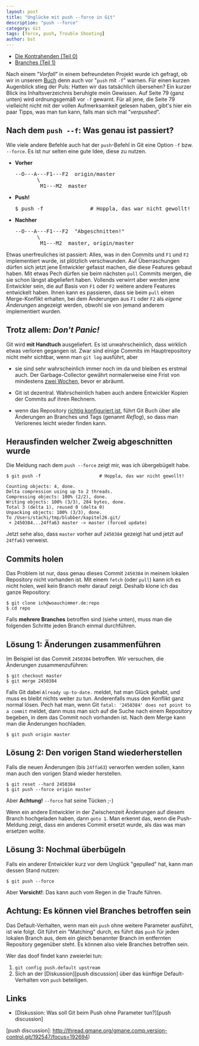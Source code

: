 ```yaml
---
layout: post
title: "Unglücke mit push --force in Git"
description: "push --force"
category: Git
tags: [force, push, Trouble Shooting]
author: bst
---
```


 * [Die Kontrahenden (Teil 0)](/git/2012/08/07/git-vs-mercurial)
 * [Branches (Teil 1)](/git/2012/08/25/git-vs-mercurial-teil-1-branches)


Nach einem "*Vorfall*" in einem befreundeten Projekt wurde ich gefragt,
ob wir in unserem [Buch](/git-buch) denn auch vor "`push` mit `-f`" warnen.
Für einen kurzen Augenblick stieg der Puls:
Hatten wir das tatsächlich übersehen?
Ein kurzer Blick ins Inhaltsverzeichnis beruhigte mein Gewissen.
Auf Seite 79 (ganz unten) wird ordnungsgemäß vor `-f` gewarnt.
Für all jene, die Seite 79 vielleicht nicht mit der vollen Aufmerksamkeit
gelesen haben, gibt's hier ein paar Tipps, was man tun kann, falls
man sich mal "*verpushed*".

Nach dem `push --f`: Was genau ist passiert?
--------------------------------------------

Wie viele andere Befehle auch hat der `push`-Befehl in Git eine Option `-f`
bzw. `--force`. Es ist nur selten eine gute Idee, diese zu nutzen.

 * **Vorher**

   <pre>
   --O---A---F1---F2  origin/master
          \
           M1---M2  master   
   </pre>

 * **Push!**

   <pre>$ push -f               # Hoppla, das war nicht gewollt!</pre>

 * **Nachher**

   <pre>
   --O---A---F1---F2  "Abgeschnitten!"
          \
           M1---M2  master, origin/master   
   </pre>

Etwas unerfreuliches ist passiert:
Alles, was in den Commits und `F1` und `F2`
implementiert wurde, ist plötzlich verschwunden.
Auf Überraschungen dürfen sich jetzt jene Entwickler gefasst machen,
die diese Features gebaut haben. Mit etwas Pech dürfen sie beim nächsten
`pull` Commits mergen, die sie schon längst abgeliefert haben.
Vollends verwirrt aber werden jene Entwickler sein,
die auf Basis von `F1` oder `F2` weitere andere Features entwickelt haben.
Ihnen kann es passieren, dass sie beim `pull` einen Merge-Konflikt erhalten,
bei dem Änderungen aus `F1` oder `F2` als *eigene Änderungen* angezeigt werden,
obwohl sie von jemand anderem implementiert wurden.

Trotz allem: *Don't Panic!*
---------------------------

Git wird **mit Handtuch** ausgeliefert.
Es ist unwahrscheinlich, dass wirklich etwas verloren gegangen ist.
Zwar sind einige Commits im Hauptrepository nicht mehr sichtbar,
wenn man `git log` ausführt, aber

 * sie sind sehr wahrscheinlich immer noch im da
   und bleiben es erstmal auch. Der Garbage-Collector
   gewährt normalerweise eine Frist von mindestens
   [zwei Wochen,](/git/2012/05/28/wer-hat-angst-vor-dem-garbage-collector)
   bevor er abräumt.

 * Git ist dezentral. Wahrscheinlich haben auch andere Entwickler
   Kopien der Commits auf ihren Rechnern.

 * wenn das Repository
   [richtig konfiguriert ist](/git/2012/05/09/reflog-fuer-bare-repositorys-in-git-einrichten),
   führt Git Buch über alle Änderungen an Branches und Tags (genannt *Reflog*),
   so dass man Verlorenes leicht wieder finden kann.

Herausfinden welcher Zweig abgeschnitten wurde
----------------------------------------------

Die Meldung nach dem `push --force` zeigt mir, was ich übergebügelt habe.

	$ git push -f                      # Hoppla, das war nicht gewollt!

	Counting objects: 4, done.
	Delta compression using up to 2 threads.
	Compressing objects: 100% (2/2), done.
	Writing objects: 100% (3/3), 284 bytes, done.
	Total 3 (delta 1), reused 0 (delta 0)
	Unpacking objects: 100% (3/3), done.
	To /Users/stachi/tmp/blubber/kapitel26.git/
	 + 2450384...24ffa63 master -> master (forced update)

Jetzt sehe also, dass `master` vorher auf `2450384` gezeigt hat
und jetzt auf `24ffa63` verweist.

Commits holen
-------------

Das Problem ist nur, dass genau dieses Commit `2450384` in meinem lokalen
Repository nicht vorhanden ist. Mit einem `fetch` (oder `pull`)
kann ich es nicht holen, weil kein Branch mehr darauf zeigt.
Deshalb klone ich das ganze Repository:

	$ git clone ich@woauchimmer.de:repo
	$ cd repo

Falls **mehrere Branches** betroffen sind (siehe unten),
muss man die folgenden Schritte jeden Branch einmal durchführen.

Lösung 1: Änderungen zusammenführen
-----------------------------------

Im Beispiel ist das Commit `2450384` betroffen. Wir versuchen, die
Änderungen zusammenzuführen:

	$ git checkout master
	$ git merge 2450384

Falls Git dabei `Already up-to-date.` meldet, hat man Glück gehabt,
und muss es bleibt nichts weiter zu tun.
Anderenfalls muss den Konflikt ganz normal lösen.
Pech hat man, wenn Git
`fatal: '2450384' does not point to a commit` meldet, dann muss man
sich auf die Suche nach einem Repository begeben, in dem das Commit
noch vorhanden ist. Nach dem Merge kann man die Änderungen hochladen.

	$ git push origin master

Lösung 2: Den vorigen Stand wiederherstellen
--------------------------------------------

Falls die neuen Änderungen (bis `24ffa63`) verworfen werden sollen,
kann man auch den vorigen Stand wieder herstellen.

	$ git reset --hard 2450384
	$ git push --force origin master

Aber **Achtung!** `--force` hat seine Tücken ;-)

Wenn ein andere Entwickler in der Zwischenzeit Änderungen
auf diesem Branch hochgeladen haben, dann `goto 1`.
Man erkennt das, wenn die Push-Meldung zeigt, dass ein
anderes Commit ersetzt wurde, als das was man ersetzen wollte.

Lösung 3: Nochmal überbügeln
----------------------------

Falls ein anderer Entwickler kurz vor dem Unglück "gepulled"
hat, kann man dessen Stand nutzen:

	$ git push --force

Aber **Vorsicht!**: Das kann auch vom Regen in die Traufe führen.

Achtung: Es können viel Branches betroffen sein
-----------------------------------------------

Das Default-Verhalten, wenn man ein `push` ohne weitere Parameter
ausführt, ist wie folgt. Git führt ein "Matching" durch,
es führt das `push` für jeden lokalen Branch aus,
dem ein gleich benannter Branch im entfernten Repository gegenüber steht.
Es können also viele Branches betroffen sein.

Wer das doof findet kann zweierlei tun:

 1. `git config push.default upstream`
 2. Sich an der [Diskussion][push discussion]
    über das künftige Default-Verhalten von `push` beteiligen.

Links
-----

 * [Diskussion: Was soll Git beim Push ohne Parameter tun?][push discussion]

[push discussion]: http://thread.gmane.org/gmane.comp.version-control.git/192547/focus=192694)
